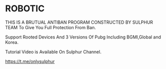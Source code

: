 # ROBOTIC

THIS IS A BRUTUAL ANTIBAN PROGRAM CONSTRUCTED BY SULPHUR TEAM
To Give You Full Protection From Ban.

Support Rooted Devices And 3 Versions Of Pubg Including
BGMI,Global and Korea.

Tutorial Video is Available On Sulphur Channel.

https://t.me/onlysulphur
